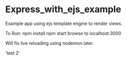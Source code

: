 # Express_with_ejs_example
Example app using ejs template engine to render views.

To Run:
npm install
npm start
browse to localhost:3000


Will fix live reloading using nodemon later.

'test 2'
